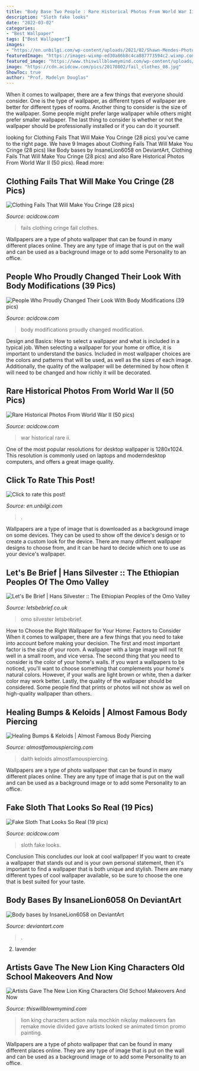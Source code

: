 ```yaml
---
title: "Body Base Two People : Rare Historical Photos From World War Ii (50 Pics)"
description: "Sloth fake looks"
date: "2022-03-02"
categories:
- "Best Wallpaper"
tags: ["Best Wallpaper"]
images:
- "https://en.unbilgi.com/wp-content/uploads/2021/02/Shawn-Mendes-Photo.jpg"
featuredImage: "https://images-wixmp-ed30a86b8c4ca887773594c2.wixmp.com/f/cf1894d1-35d8-4d44-b79a-898b0f7cbac5/d8znjdk-8253e924-37c7-4ba0-b310-5ca4a8fa7da6.png/v1/fill/w_1024,h_597,q_80,strp/body_bases_by_insanelion6058_d8znjdk-fullview.jpg?token=eyJ0eXAiOiJKV1QiLCJhbGciOiJIUzI1NiJ9.eyJzdWIiOiJ1cm46YXBwOjdlMGQxODg5ODIyNjQzNzNhNWYwZDQxNWVhMGQyNmUwIiwiaXNzIjoidXJuOmFwcDo3ZTBkMTg4OTgyMjY0MzczYTVmMGQ0MTVlYTBkMjZlMCIsIm9iaiI6W1t7ImhlaWdodCI6Ijw9NTk3IiwicGF0aCI6IlwvZlwvY2YxODk0ZDEtMzVkOC00ZDQ0LWI3OWEtODk4YjBmN2NiYWM1XC9kOHpuamRrLTgyNTNlOTI0LTM3YzctNGJhMC1iMzEwLTVjYTRhOGZhN2RhNi5wbmciLCJ3aWR0aCI6Ijw9MTAyNCJ9XV0sImF1ZCI6WyJ1cm46c2VydmljZTppbWFnZS5vcGVyYXRpb25zIl19.AizqYiGzpxR17VF1cCadEF6UulVs0KxHAuqcKF1ZJJc"
featured_image: "https://www.thiswillblowmymind.com/wp-content/uploads/2019/07/lion-king-live-action-fan-remake-nikolay-mochkin-8.jpg"
image: "https://cdn.acidcow.com/pics/20170802/fail_clothes_08.jpg"
ShowToc: true
author: "Prof. Madelyn Douglas"
---
```



When it comes to wallpaper, there are a few things that everyone should consider. One is the type of wallpaper, as different types of wallpaper are better for different types of rooms. Another thing to consider is the size of the wallpaper. Some people might prefer large wallpaper while others might prefer smaller wallpaper. The last thing to consider is whether or not the wallpaper should be professionally installed or if you can do it yourself.

	

		
looking for Clothing Fails That Will Make You Cringe (28 pics) you've came to the right page. We have 9 Images about Clothing Fails That Will Make You Cringe (28 pics) like Body bases by InsaneLion6058 on DeviantArt, Clothing Fails That Will Make You Cringe (28 pics) and also Rare Historical Photos From World War II (50 pics). Read more:
		
    
## Clothing Fails That Will Make You Cringe (28 Pics)

<img loading=lazy src="https://cdn.acidcow.com/pics/20170802/fail_clothes_08.jpg" onerror="this.onerror=null;this.src='https://tse3.mm.bing.net/th?id=OIP.GbvhY9D4xBzK-bUOdUY5pQHaNK&amp;pid=15.1';" alt="Clothing Fails That Will Make You Cringe (28 pics)">

_Source: acidcow.com_

>fails clothing cringe fail clothes. 

	



Wallpapers are a type of photo wallpaper that can be found in many different places online. They are any type of image that is put on the wall and can be used as a background image or to add some Personality to an office.

    
## People Who Proudly Changed Their Look With Body Modifications (39 Pics)

<img loading=lazy src="https://cdn.acidcow.com/pics/20160720/body_modification_15.jpg" onerror="this.onerror=null;this.src='https://tse1.mm.bing.net/th?id=OIP.DERug59F_63mrLgu3Ye2zwHaHW&amp;pid=15.1';" alt="People Who Proudly Changed Their Look With Body Modifications (39 pics)">

_Source: acidcow.com_

>body modifications proudly changed modification. 

	

Design and Basics: How to select a wallpaper and what is included in a typical job.
When selecting a wallpaper for your home or office, it is important to understand the basics. Included in most wallpaper choices are the colors and patterns that will be used, as well as the sizes of each image. Additionally, the quality of the wallpaper will be determined by how often it will need to be changed and how richly it will be decorated.

    
## Rare Historical Photos From World War II (50 Pics)

<img loading=lazy src="https://cdn.acidcow.com/pics/20140822/rare_historical_photos_13.jpg" onerror="this.onerror=null;this.src='https://tse3.mm.bing.net/th?id=OIP.ZuURw71HoPQdbNER3-6qdAHaOg&amp;pid=15.1';" alt="Rare Historical Photos From World War II (50 pics)">

_Source: acidcow.com_

>war historical rare ii. 

	

One of the most popular resolutions for desktop wallpaper is 1280x1024. This resolution is commonly used on laptops and moderndesktop computers, and offers a great image quality.

    
## Click To Rate This Post!

<img loading=lazy src="https://en.unbilgi.com/wp-content/uploads/2021/02/Shawn-Mendes-Photo.jpg" onerror="this.onerror=null;this.src='https://tse2.mm.bing.net/th?id=OIP.-crc6AfmBSreBovyq0ed3gHaLH&amp;pid=15.1';" alt="Click to rate this post!">

_Source: en.unbilgi.com_

>. 

	

Wallpapers are a type of image that is downloaded as a background image on some devices. They can be used to show off the device's design or to create a custom look for the device. There are many different wallpaper designs to choose from, and it can be hard to decide which one to use as your device's wallpaper.

    
## Let&#039;s Be Brief | Hans Silvester :: The Ethiopian Peoples Of The Omo Valley

<img loading=lazy src="https://www.letsbebrief.co.uk/letsbebrief-content/uploads/HansSilvester2-535x809.jpg" onerror="this.onerror=null;this.src='https://tse3.mm.bing.net/th?id=OIP.8ko1ToJpMhJVjfO5QQpKeAHaLM&amp;pid=15.1';" alt="Let&#039;s Be Brief | Hans Silvester :: The Ethiopian Peoples of the Omo Valley">

_Source: letsbebrief.co.uk_

>omo silvester letsbebrief. 

	

How to Choose the Right Wallpaper for Your Home: Factors to Consider
When it comes to wallpaper, there are a few things that you need to take into account before making your decision. The first and most important factor is the size of your room. A wallpaper with a large image will not fit well in a small room, and vice versa. 
The second thing that you need to consider is the color of your home's walls. If you want a wallpapers to be noticed, you'll want to choose something that complements your home's natural colors. However, if your walls are light brown or white, then a darker color may work better. 
Lastly, the quality of the wallpaper should be considered. Some people find that prints or photos will not show as well on high-quality wallpaper than others.

    
## Healing Bumps &amp; Keloids | Almost Famous Body Piercing

<img loading=lazy src="https://www.almostfamouspiercing.com/wp-content/uploads/2018/07/2-768x1024.png" onerror="this.onerror=null;this.src='https://tse2.mm.bing.net/th?id=OIP.GKQ3bsfbnyxbajoNRBtKvwHaJ4&amp;pid=15.1';" alt="Healing Bumps &amp; Keloids | Almost Famous Body Piercing">

_Source: almostfamouspiercing.com_

>daith keloids almostfamouspiercing. 

	



Wallpapers are a type of photo wallpaper that can be found in many different places online. They are any type of image that is put on the wall and can be used as a background image or to add some Personality to an office.

    
## Fake Sloth That Looks So Real (19 Pics)

<img loading=lazy src="https://cdn.acidcow.com/pics/20140808/fantasy_sloth_18.jpg" onerror="this.onerror=null;this.src='https://tse3.mm.bing.net/th?id=OIP.wZw-Kf_j9-n2TIUe9kLIfwHaFj&amp;pid=15.1';" alt="Fake Sloth That Looks So Real (19 pics)">

_Source: acidcow.com_

>sloth fake looks. 

	

Conclusion
This concludes our look at cool wallpaper! If you want to create a wallpaper that stands out and is your own personal statement, then it's important to find a wallpaper that is both unique and stylish. There are many different types of cool wallpaper available, so be sure to choose the one that is best suited for your taste.

    
## Body Bases By InsaneLion6058 On DeviantArt

<img loading=lazy src="https://images-wixmp-ed30a86b8c4ca887773594c2.wixmp.com/f/cf1894d1-35d8-4d44-b79a-898b0f7cbac5/d8znjdk-8253e924-37c7-4ba0-b310-5ca4a8fa7da6.png/v1/fill/w_1024,h_597,q_80,strp/body_bases_by_insanelion6058_d8znjdk-fullview.jpg?token=eyJ0eXAiOiJKV1QiLCJhbGciOiJIUzI1NiJ9.eyJzdWIiOiJ1cm46YXBwOjdlMGQxODg5ODIyNjQzNzNhNWYwZDQxNWVhMGQyNmUwIiwiaXNzIjoidXJuOmFwcDo3ZTBkMTg4OTgyMjY0MzczYTVmMGQ0MTVlYTBkMjZlMCIsIm9iaiI6W1t7ImhlaWdodCI6Ijw9NTk3IiwicGF0aCI6IlwvZlwvY2YxODk0ZDEtMzVkOC00ZDQ0LWI3OWEtODk4YjBmN2NiYWM1XC9kOHpuamRrLTgyNTNlOTI0LTM3YzctNGJhMC1iMzEwLTVjYTRhOGZhN2RhNi5wbmciLCJ3aWR0aCI6Ijw9MTAyNCJ9XV0sImF1ZCI6WyJ1cm46c2VydmljZTppbWFnZS5vcGVyYXRpb25zIl19.AizqYiGzpxR17VF1cCadEF6UulVs0KxHAuqcKF1ZJJc" onerror="this.onerror=null;this.src='https://tse4.mm.bing.net/th?id=OIP.HA1I4oRuJ80zEj64nUGxOAHaEU&amp;pid=15.1';" alt="Body bases by InsaneLion6058 on DeviantArt">

_Source: deviantart.com_

>. 

	

2. lavender 

    
## Artists Gave The New Lion King Characters Old School Makeovers And Now

<img loading=lazy src="https://www.thiswillblowmymind.com/wp-content/uploads/2019/07/lion-king-live-action-fan-remake-nikolay-mochkin-8.jpg" onerror="this.onerror=null;this.src='https://tse1.mm.bing.net/th?id=OIP.jhZm20LpUGB4qesFERG0qgHaIT&amp;pid=15.1';" alt="Artists Gave The New Lion King Characters Old School Makeovers And Now">

_Source: thiswillblowmymind.com_

>lion king characters action nala mochkin nikolay makeovers fan remake movie divided gave artists looked se animated timon promo painting. 

	



Wallpapers are a type of photo wallpaper that can be found in many different places online. They are any type of image that is put on the wall and can be used as a background image or to add some Personality to an office.

